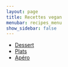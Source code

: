 ```yaml
---
layout: page
title: Recettes vegan
menubar: recipes_menu
show_sidebar: false
---
```


* [Dessert](dessert)
* [Plats](dishes)
* [Apéro](appetizer)